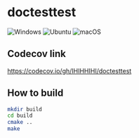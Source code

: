 # doctesttest
![Windows](https://github.com/IHIHHIHI/doctesttest/workflows/Windows/badge.svg) ![Ubuntu](https://github.com/IHIHHIHI/doctesttest/workflows/Ubuntu/badge.svg) ![macOS](https://github.com/IHIHHIHI/doctesttest/workflows/macOS/badge.svg)

## Codecov link
https://codecov.io/gh/IHIHHIHI/doctesttest

## How to build

```bash
mkdir build
cd build
cmake ..
make
```
